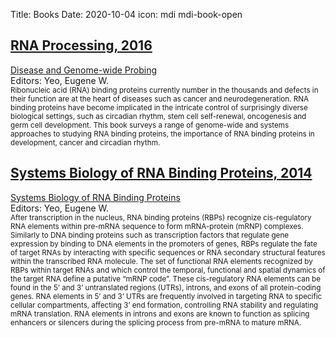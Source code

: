 Title: Books
Date: 2020-10-04
icon: mdi mdi-book-open

## [RNA Processing, 2016](https://www.springer.com/gp/book/9783319290713)
[Disease and Genome-wide Probing](https://www.springer.com/gp/book/9783319290713)<br>
Editors: Yeo, Eugene W.<br>
<sub>Ribonucleic acid (RNA) binding proteins currently number in the thousands and defects in their function are at the heart of diseases such as cancer and neurodegeneration.  RNA binding proteins have become implicated in the intricate control of surprisingly diverse biological settings, such as circadian rhythm, stem cell self-renewal, oncogenesis and germ cell development. This book surveys a range of genome-wide and systems approaches to studying RNA binding proteins, the importance of RNA binding proteins in development, cancer and circadian rhythm.</sub>

## [Systems Biology of RNA Binding Proteins, 2014](https://www.springer.com/gp/book/9781493912209)
[Systems Biology of RNA Binding Proteins](https://www.springer.com/gp/book/9781493912209)<br>
Editors: Yeo, Eugene W.<br>
<sub>After transcription in the nucleus, RNA binding proteins (RBPs) recognize cis-regulatory RNA elements within pre-mRNA sequence to form mRNA-protein (mRNP) complexes. Similarly to DNA binding proteins such as transcription factors that regulate gene expression by binding to DNA elements in the promoters of genes, RBPs regulate the fate of target RNAs by interacting with specific sequences or RNA secondary structural features within the transcribed RNA molecule. The set of functional RNA elements recognized by RBPs within target RNAs and which control the temporal, functional and spatial dynamics of the target RNA define a putative “mRNP code”. These cis-regulatory RNA elements can be found in the 5’ and 3’ untranslated regions (UTRs), introns, and exons of all protein-coding genes. RNA elements in 5’ and 3’ UTRs are frequently involved in targeting RNA to specific cellular compartments, affecting 3’ end formation, controlling RNA stability and regulating mRNA translation. RNA elements in introns and exons are known to function as splicing enhancers or silencers during the splicing process from pre-mRNA to mature mRNA.</sub>
